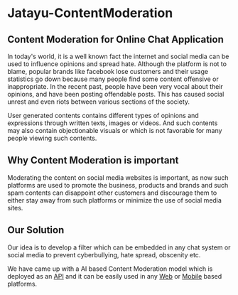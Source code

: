 # Jatayu-ContentModeration

## Content Moderation for Online Chat Application

In today's world, it is a well known fact the internet and social media can be used to influence opinions and spread hate. Although the platform is not to blame, popular brands like facebook lose customers and their usage statistics go down because many people find some content offensive or inappropriate. In the recent past, people have been very vocal about their opinions, and have been posting offendable posts. This has caused social unrest and even riots between various sections of the society.

User generated contents contains different types of opinions and expressions through written texts, images or videos. And such contents may also contain objectionable visuals or which is not favorable for many people viewing such contents.

## Why Content Moderation is important
Moderating the content on social media websites is important, as now such platforms are used to promote the business, products and brands and such spam contents can disappoint other customers and discourage them to either stay away from such platforms or minimize the use of social media sites.

## Our Solution
Our idea is to develop a filter which can be embedded in any chat system or social media to prevent cyberbullying, hate spread, obscenity etc.

We have came up with a AI based Content Moderation model which is deployed as an [API](https://github.com/Slainteee/Jatayu-ContentModeration/blob/master/app.py) and it can be easily used in any [Web](https://github.com/Slainteee/Jatayu-ContentModeration/tree/master/Web-Frontend) or [Mobile](https://github.com/Slainteee/Jatayu-ContentModeration/tree/master/App) based platforms.
